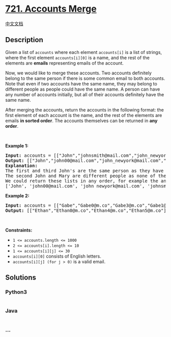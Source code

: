 # [721. Accounts Merge](https://leetcode.com/problems/accounts-merge)

[中文文档](/solution/0700-0799/0721.Accounts%20Merge/README.md)

## Description

<p>Given a list of <code>accounts</code> where each element <code>accounts[i]</code> is a list of strings, where the first element <code>accounts[i][0]</code> is a name, and the rest of the elements are <strong>emails</strong> representing emails of the account.</p>

<p>Now, we would like to merge these accounts. Two accounts definitely belong to the same person if there is some common email to both accounts. Note that even if two accounts have the same name, they may belong to different people as people could have the same name. A person can have any number of accounts initially, but all of their accounts definitely have the same name.</p>

<p>After merging the accounts, return the accounts in the following format: the first element of each account is the name, and the rest of the elements are emails <strong>in sorted order</strong>. The accounts themselves can be returned in <strong>any order</strong>.</p>

<p>&nbsp;</p>
<p><strong>Example 1:</strong></p>

<pre>
<strong>Input:</strong> accounts = [[&quot;John&quot;,&quot;johnsmith@mail.com&quot;,&quot;john_newyork@mail.com&quot;],[&quot;John&quot;,&quot;johnsmith@mail.com&quot;,&quot;john00@mail.com&quot;],[&quot;Mary&quot;,&quot;mary@mail.com&quot;],[&quot;John&quot;,&quot;johnnybravo@mail.com&quot;]]
<strong>Output:</strong> [[&quot;John&quot;,&quot;john00@mail.com&quot;,&quot;john_newyork@mail.com&quot;,&quot;johnsmith@mail.com&quot;],[&quot;Mary&quot;,&quot;mary@mail.com&quot;],[&quot;John&quot;,&quot;johnnybravo@mail.com&quot;]]
<strong>Explanation:</strong>
The first and third John&#39;s are the same person as they have the common email &quot;johnsmith@mail.com&quot;.
The second John and Mary are different people as none of their email addresses are used by other accounts.
We could return these lists in any order, for example the answer [[&#39;Mary&#39;, &#39;mary@mail.com&#39;], [&#39;John&#39;, &#39;johnnybravo@mail.com&#39;], 
[&#39;John&#39;, &#39;john00@mail.com&#39;, &#39;john_newyork@mail.com&#39;, &#39;johnsmith@mail.com&#39;]] would still be accepted.
</pre>

<p><strong>Example 2:</strong></p>

<pre>
<strong>Input:</strong> accounts = [[&quot;Gabe&quot;,&quot;Gabe0@m.co&quot;,&quot;Gabe3@m.co&quot;,&quot;Gabe1@m.co&quot;],[&quot;Kevin&quot;,&quot;Kevin3@m.co&quot;,&quot;Kevin5@m.co&quot;,&quot;Kevin0@m.co&quot;],[&quot;Ethan&quot;,&quot;Ethan5@m.co&quot;,&quot;Ethan4@m.co&quot;,&quot;Ethan0@m.co&quot;],[&quot;Hanzo&quot;,&quot;Hanzo3@m.co&quot;,&quot;Hanzo1@m.co&quot;,&quot;Hanzo0@m.co&quot;],[&quot;Fern&quot;,&quot;Fern5@m.co&quot;,&quot;Fern1@m.co&quot;,&quot;Fern0@m.co&quot;]]
<strong>Output:</strong> [[&quot;Ethan&quot;,&quot;Ethan0@m.co&quot;,&quot;Ethan4@m.co&quot;,&quot;Ethan5@m.co&quot;],[&quot;Gabe&quot;,&quot;Gabe0@m.co&quot;,&quot;Gabe1@m.co&quot;,&quot;Gabe3@m.co&quot;],[&quot;Hanzo&quot;,&quot;Hanzo0@m.co&quot;,&quot;Hanzo1@m.co&quot;,&quot;Hanzo3@m.co&quot;],[&quot;Kevin&quot;,&quot;Kevin0@m.co&quot;,&quot;Kevin3@m.co&quot;,&quot;Kevin5@m.co&quot;],[&quot;Fern&quot;,&quot;Fern0@m.co&quot;,&quot;Fern1@m.co&quot;,&quot;Fern5@m.co&quot;]]
</pre>

<p>&nbsp;</p>
<p><strong>Constraints:</strong></p>

<ul>
	<li><code>1 &lt;= accounts.length &lt;= 1000</code></li>
	<li><code>2 &lt;= accounts[i].length &lt;= 10</code></li>
	<li><code>1 &lt;= accounts[i][j] &lt;= 30</code></li>
	<li><code>accounts[i][0]</code> consists of English letters.</li>
	<li><code>accounts[i][j] (for j &gt; 0)</code> is a valid email.</li>
</ul>


## Solutions

<!-- tabs:start -->

### **Python3**

```python

```

### **Java**

```java

```

### **...**

```

```

<!-- tabs:end -->
